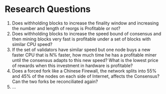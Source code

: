 # Research Questions

1. Does withholding blocks to increase the finality window and increasing the number and length of reorgs is Profitable or not?
2. Does withholding blocks to increase the speed bound of consensus and then mining blocks very fast is profitable under a set of blocks with similar CPU speed?
3. If the set of validators have similar speed but one node buys a new faster CPU that is N% faster, how much time he has a profitable miner until the consensus adapts to this new speed? What is the lowest price of rewards when this investment in hardware is profitable?
4. Does a forced fork like a Chinese Firewall, the network splits into 55% and 45% of the nodes on each side of Internet, affects the Consensus? Can the two forks be reconciliated again?
5. ...
